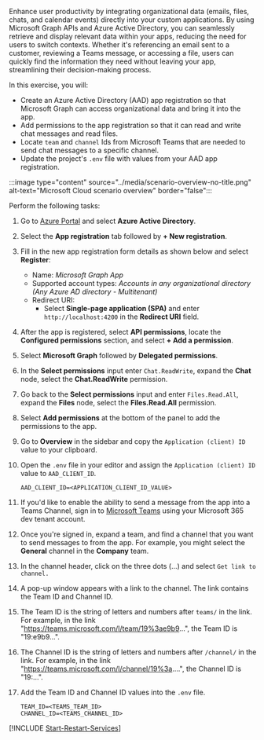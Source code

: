 <!-- markdownlint-disable MD041 -->

Enhance user productivity by integrating organizational data (emails, files, chats, and calendar events) directly into your custom applications. By using Microsoft Graph APIs and Azure Active Directory, you can seamlessly retrieve and display relevant data within your apps, reducing the need for users to switch contexts. Whether it's referencing an email sent to a customer, reviewing a Teams message, or accessing a file, users can quickly find the information they need without leaving your app, streamlining their decision-making process.

In this exercise, you will:

- Create an Azure Active Directory (AAD) app registration so that Microsoft Graph can access organizational data and bring it into the app.
- Add permissions to the app registration so that it can read and write chat messages and read files.
- Locate `team` and `channel` Ids from Microsoft Teams that are needed to send chat messages to a specific channel.
- Update the project's `.env` file with values from your AAD app registration.

:::image type="content" source="../media/scenario-overview-no-title.png" alt-text="Microsoft Cloud scenario overview" border="false":::

Perform the following tasks:

1. Go to [Azure Portal](https://portal.azure.com) and select **Azure Active Directory**.
1. Select the **App registration** tab followed by **+ New registration**.
1. Fill in the new app registration form details as shown below and select **Register**:
    - Name: *Microsoft Graph App*
    - Supported account types: *Accounts in any organizational directory (Any Azure AD directory - Multitenant)*
    - Redirect URI: 
        - Select **Single-page application (SPA)** and enter `http://localhost:4200` in the **Redirect URI** field.
1. After the app is registered, select **API permissions**, locate the **Configured permissions** section, and select **+ Add a permission**.
1. Select **Microsoft Graph** followed by **Delegated permissions**.
1. In the **Select permissions** input enter `Chat.ReadWrite`, expand the **Chat** node, select the **Chat.ReadWrite** permission.
1. Go back to the **Select permissions** input and enter `Files.Read.All`, expand the **Files** node, select the **Files.Read.All** permission.
1. Select **Add permissions** at the bottom of the panel to add the permissions to the app.
1. Go to **Overview** in the sidebar and copy the `Application (client) ID` value to your clipboard.
1. Open the `.env` file in your editor and assign the `Application (client) ID` value to `AAD_CLIENT_ID`.

    ```
    AAD_CLIENT_ID=<APPLICATION_CLIENT_ID_VALUE>
    ```

1. If you'd like to enable the ability to send a message from the app into a Teams Channel, sign in to [Microsoft Teams](https://teams.microsoft.com) using your Microsoft 365 dev tenant account.

1. Once you're signed in, expand a team, and find a channel that you want to send messages to from the app. For example, you might select the **General** channel in the **Company** team.

1. In the channel header, click on the three dots (...) and select `Get link to channel.`

1. A pop-up window appears with a link to the channel. The link contains the Team ID and Channel ID.

1. The Team ID is the string of letters and numbers after `teams/` in the link. For example, in the link "https://teams.microsoft.com/l/team/19%3ae9b9...", the Team ID is "19:e9b9...".

1. The Channel ID is the string of letters and numbers after `/channel/` in the link. For example, in the link "https://teams.microsoft.com/l/channel/19%3a....", the Channel ID is "19:...".

1. Add the Team ID and Channel ID values into the `.env` file.

    ```
    TEAM_ID=<TEAMS_TEAM_ID>
    CHANNEL_ID=<TEAMS_CHANNEL_ID>
    ```

[!INCLUDE [Start-Restart-Services](./Start-Restart-Services.md)]
